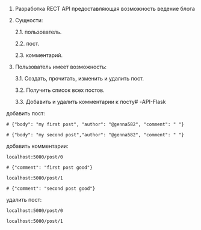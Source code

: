 1. Разработка RECT API предоставляющая возможность ведение блога
2. Сущности:

    2.1. пользователь.

    2.2. пост.

    2.3. комментарий.
3. Пользователь имеет возможность:

    3.1. Создать, прочитать, изменить и удалить пост.

    3.2. Получить список всех постов.

    3.3. Добавить и удалить комментарии к посту# -API-Flask

добавить пост:

    # {"body": "my first post", "author": "@genna582", "comment": " "}
    
    # {"body": "my second post","author": "@genna582", "comment": " "}

добавить комментарии:

	localhost:5000/post/0

    # {"comment": "first post good"}

	localhost:5000/post/1
	
    # {"comment": "second post good"}

удалить пост:

	localhost:5000/post/0

	localhost:5000/post/1